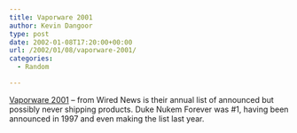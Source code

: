 ```yaml
---
title: Vaporware 2001
author: Kevin Dangoor
type: post
date: 2002-01-08T17:20:00+00:00
url: /2002/01/08/vaporware-2001/
categories:
  - Random

---
```

[Vaporware 2001][1] &#8211;  <a name="l8a00ded35cd28c30389f62d169dcf66f">from Wired News is their annual list of announced but possibly never shipping products. Duke Nukem Forever was #1, having been announced in 1997 and even making the list last year.</p>

 [1]: http://www.wired.com/news/technology/0,1282,49326,00.html